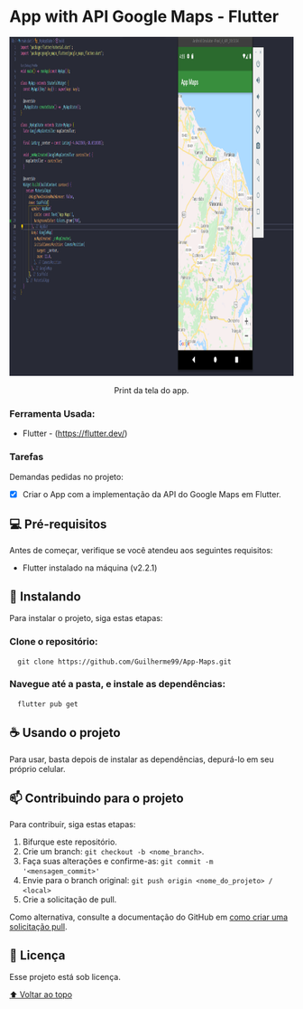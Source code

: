 # App with API Google Maps - Flutter

<!---Esses são exemplos. Veja https://shields.io para outras pessoas ou para personalizar este conjunto de escudos. Você pode querer incluir dependências, status do projeto e informações de licença aqui--->
<p align="center">
  <img src="https://github.com/Guilherme99/App-Maps/blob/master/assets/images/app.png" alt="App" height="600px" >
</p>
<p align="center">
    Print da tela do app.
</p>

### Ferramenta Usada:

- Flutter - (https://flutter.dev/)

### Tarefas

Demandas pedidas no projeto:

- [x] Criar o App com a implementação da API do Google Maps em Flutter.

## 💻 Pré-requisitos

Antes de começar, verifique se você atendeu aos seguintes requisitos:
<!---Estes são apenas requisitos de exemplo. Adicionar, duplicar ou remover conforme necessário--->
* Flutter instalado na máquina (v2.2.1)

## 🚀 Instalando 

Para instalar o projeto, siga estas etapas:

### Clone o repositório:
```
  git clone https://github.com/Guilherme99/App-Maps.git
```

### Navegue até a pasta, e instale as dependências:
```
  flutter pub get
```

## ☕ Usando o projeto

Para usar, basta depois de instalar as dependências, depurá-lo em seu próprio celular.


## 📫 Contribuindo para o projeto
<!---Se o seu README for longo ou se você tiver algum processo ou etapas específicas que deseja que os contribuidores sigam, considere a criação de um arquivo CONTRIBUTING.md separado--->
Para contribuir, siga estas etapas:

1. Bifurque este repositório.
2. Crie um branch: `git checkout -b <nome_branch>`.
3. Faça suas alterações e confirme-as: `git commit -m '<mensagem_commit>'`
4. Envie para o branch original: `git push origin <nome_do_projeto> / <local>`
5. Crie a solicitação de pull.

Como alternativa, consulte a documentação do GitHub em [como criar uma solicitação pull](https://help.github.com/en/github/collaborating-with-issues-and-pull-requests/creating-a-pull-request).

## 📝 Licença

Esse projeto está sob licença.

[⬆ Voltar ao topo](#nome-do-projeto)<br>
